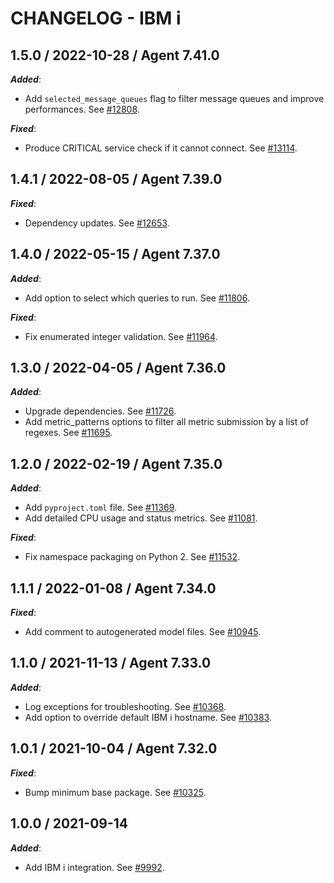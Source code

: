 # CHANGELOG - IBM i

## 1.5.0 / 2022-10-28 / Agent 7.41.0

***Added***: 

* Add `selected_message_queues` flag to filter message queues and improve performances. See [#12808](https://github.com/DataDog/integrations-core/pull/12808).

***Fixed***: 

* Produce CRITICAL service check if it cannot connect. See [#13114](https://github.com/DataDog/integrations-core/pull/13114).


## 1.4.1 / 2022-08-05 / Agent 7.39.0

***Fixed***: 

* Dependency updates. See [#12653](https://github.com/DataDog/integrations-core/pull/12653).


## 1.4.0 / 2022-05-15 / Agent 7.37.0

***Added***: 

* Add option to select which queries to run. See [#11806](https://github.com/DataDog/integrations-core/pull/11806).

***Fixed***: 

* Fix enumerated integer validation. See [#11964](https://github.com/DataDog/integrations-core/pull/11964).


## 1.3.0 / 2022-04-05 / Agent 7.36.0

***Added***: 

* Upgrade dependencies. See [#11726](https://github.com/DataDog/integrations-core/pull/11726).
* Add metric_patterns options to filter all metric submission by a list of regexes. See [#11695](https://github.com/DataDog/integrations-core/pull/11695).


## 1.2.0 / 2022-02-19 / Agent 7.35.0

***Added***: 

* Add `pyproject.toml` file. See [#11369](https://github.com/DataDog/integrations-core/pull/11369).
* Add detailed CPU usage and status metrics. See [#11081](https://github.com/DataDog/integrations-core/pull/11081).

***Fixed***: 

* Fix namespace packaging on Python 2. See [#11532](https://github.com/DataDog/integrations-core/pull/11532).


## 1.1.1 / 2022-01-08 / Agent 7.34.0

***Fixed***: 

* Add comment to autogenerated model files. See [#10945](https://github.com/DataDog/integrations-core/pull/10945).


## 1.1.0 / 2021-11-13 / Agent 7.33.0

***Added***: 

* Log exceptions for troubleshooting. See [#10368](https://github.com/DataDog/integrations-core/pull/10368).
* Add option to override default IBM i hostname. See [#10383](https://github.com/DataDog/integrations-core/pull/10383).


## 1.0.1 / 2021-10-04 / Agent 7.32.0

***Fixed***: 

* Bump minimum base package. See [#10325](https://github.com/DataDog/integrations-core/pull/10325).


## 1.0.0 / 2021-09-14

***Added***: 

* Add IBM i integration. See [#9992](https://github.com/DataDog/integrations-core/pull/9992).



